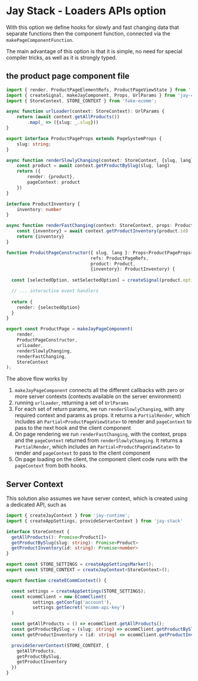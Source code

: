 # Jay Stack - Loaders APIs option

With this option we define hooks for slowly and fast changing data that separate functions then the component function,
connected via the `makePageComponentFunction`.

The main advantage of this option is that it is simple, no need for special compiler tricks, 
as well as it is strongly typed.

## the product page component file

```typescript
import { render, ProductPageElementRefs, ProductPageViewState } from './product-page.jay-html';
import { createSignal, makeJayComponent, Props, UrlParams } from 'jay-component';
import { StoreContext, STORE_CONTEXT } from 'fake-ecomm';

async function urlLoader(context: StoreContext): UrlParams {
    return (await context.getAllProducts())
        .map(_ => ({slug: _.slug}))
}

export interface ProductPageProps extends PageSystemProps {
    slug: string;
}

async function renderSlowlyChanging(context: StoreContext, {slug, lang}: ProductPageProps): PartialRender<ProductPageViewState, Product> {
    const product = await context.getProductBySlug(slug, lang)
    return ({
        render: {product},
        pageContext: product
    })
}

interface ProductInventory {
    inventory: number
}

async function renderFastChanging(context: StoreContext, props: ProductPageProps, product: Product): PartialRender<ProductPageViewState, ProductInventory> {
    const {inventory} = await context.getProductInventory(product.id)
    return {inventory}
}

function ProductPageConstructor({ slug, lang }: Props<ProductPageProps>, 
                                refs: ProductPageRefs, 
                                product: Product, 
                                {inventory}: ProductInventory) {
    
  const [selectedOption, setSelectedOption] = createSignal(product.options[0].key);

  // ... interactive event handlers
  
  return {
    render: {selectedOption}
  }
}

export const ProductPage = makeJayPageComponent(
    render, 
    ProductPageConstructor, 
    urlLoader, 
    renderSlowlyChanging, 
    renderFastChanging,
    StoreContext
);
```

The above flow works by 
1. `makeJayPageComponent` connects all the different callbacks with zero or more server contexts 
   (contexts available on the server environment)
2. running `urlLoader`, returning a set of `UrlParams`
3. For each set of return params, we run `renderSlowlyChanging`, with any required context and params as props. 
   it returns a `PartialRender`, which includes an `Partial<ProductPageViewState>` to render and `pageContext` to pass
   to the next hook and the client component
4. On page rendering we run `renderFastChanging`, with the context, props and the `pageContext` returned from `renderSlowlyChanging`.
   It returns a `PartialRender`, which includes an `Partial<ProductPageViewState>` to render and `pageContext` to pass
   to the client component
5. On page loading on the client, the component client code runs with the `pageContext` from both hooks.

## Server Context

This solution also assumes we have server context, which is created using a dedicated API, 
such as

```typescript
import { createJayContext } from 'jay-runtime';
import { createAppSettings, provideServerContext } from 'jay-stack'

interface StoreContext {
  getAllProducts(): Promise<Product[]>
  getProductBySlug(slug: string): Promise<Product>
  getProductInventory(id: string): Promise<number>
}

export const STORE_SETTINGS = createAppSettingsMarker();
export const STORE_CONTEXT = createJayContext<StoreContext>();

export function createECommContext() {

  const settings = createAppSettings(STORE_SETTINGS);
  const ecommClient = new ECommClient(
          settings.getConfig('account'),
          settings.getSecret('ecomm-api-key')
  )

  const getAllProducts = () => ecommClient.getAllProducts();
  const getProductBySlug = (slug: string) => ecommClient.getProductBySlug(slug);
  const getProductInventory = (id: string) => ecommClient.getProductInventory(id)

  provideServerContext(STORE_CONTEXT, {
    getAllProducts,
    getProductBySlug,
    getProductInventory
  })
}
```

